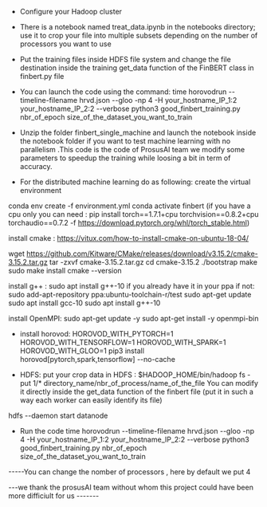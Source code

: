 - Configure your Hadoop cluster 
- There is a notebook named treat_data.ipynb in the notebooks directory; use it to crop your file into multiple subsets depending on the number of processors you want to use 
- Put the training files inside HDFS file system and change the file destination inside the training get_data function of the FinBERT class in finbert.py file 
- You can launch the code using the command: time horovodrun --timeline-filename hrvd.json --gloo -np 4 -H your_hostname_IP_1:2  your_hostname_IP_2:2  --verbose python3 good_finbert_training.py nbr_of_epoch size_of_the_dataset_you_want_to_train
- Unzip the folder finbert_single_machine and launch the notebook inside the notebook folder if you want to test machine learning with no parallelism .This code is the code of  ProsusAI team we modify some parameters to speedup the training while loosing a bit in term of accuracy.

- For the distributed machine learning do as following:
create the virtual environment

conda env create -f environment.yml
conda activate finbert
(if you have a cpu only you can need : pip install torch==1.7.1+cpu torchvision==0.8.2+cpu torchaudio==0.7.2 -f https://download.pytorch.org/whl/torch_stable.html)


install cmake : https://vitux.com/how-to-install-cmake-on-ubuntu-18-04/

wget https://github.com/Kitware/CMake/releases/download/v3.15.2/cmake-3.15.2.tar.gz
tar -zxvf cmake-3.15.2.tar.gz
cd cmake-3.15.2
./bootstrap
make
sudo make install
cmake --version

install g++ : sudo apt install g++-10 if you already have it in your ppa 
if not:
sudo add-apt-repository ppa:ubuntu-toolchain-r/test
sudo apt-get update
sudo apt install gcc-10
sudo apt install g++-10

install OpenMPI:
sudo apt-get update -y
sudo apt-get install -y openmpi-bin

-  install horovod:
HOROVOD_WITH_PYTORCH=1 HOROVOD_WITH_TENSORFLOW=1 HOROVOD_WITH_SPARK=1 HOROVOD_WITH_GLOO=1 pip3 install horovod[pytorch,spark,tensorflow] --no-cache

- HDFS: 
put your crop data in HDFS : $HADOOP_HOME/bin/hadoop fs -put 1/* directory_name/nbr_of_process/name_of_the_file
You can modify it directly inside the get_data function of the finbert file (put it in such a way each worker can easily identify its file)

hdfs --daemon start datanode  

- Run the code
time horovodrun --timeline-filename hrvd.json --gloo -np 4 -H your_hostname_IP_1:2  your_hostname_IP_2:2  --verbose python3 good_finbert_training.py nbr_of_epoch size_of_the_dataset_you_want_to_train

-----You can change the nomber of processors , here by default we put 4

---we thank the prosusAI team without whom this project could have been more difficiult for us -------
